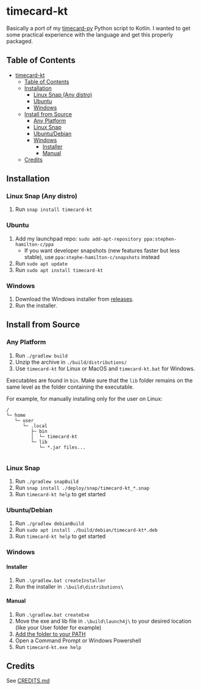 # timecard-kt
Basically a port of my [timecard-py](https://github.com/Stephen-Hamilton-C/timecard-py) Python script to Kotlin. I wanted to get some practical experience with the language and get this properly packaged.

## Table of Contents
- [timecard-kt](#timecard-kt)
  - [Table of Contents](#table-of-contents)
  - [Installation](#installation)
    - [Linux Snap (Any distro)](#linux-snap-any-distro)
    - [Ubuntu](#ubuntu)
    - [Windows](#windows)
  - [Install from Source](#install-from-source)
    - [Any Platform](#any-platform)
    - [Linux Snap](#linux-snap)
    - [Ubuntu/Debian](#ubuntudebian)
    - [Windows](#windows-1)
      - [Installer](#installer)
      - [Manual](#manual)
  - [Credits](#credits)

## Installation

### Linux Snap (Any distro)
1. Run `snap install timecard-kt`

### Ubuntu
1. Add my launchpad repo: `sudo add-apt-repository ppa:stephen-hamilton-c/ppa`
   - If you want developer snapshots (new features faster but less stable), use `ppa:stephe-hamilton-c/snapshots` instead
2. Run `sudo apt update`
3. Run `sudo apt install timecard-kt`

### Windows
1. Download the Windows installer from [releases](https://github.com/Stephen-Hamilton-C/timecard-kt/releases/latest).
2. Run the installer.

## Install from Source

### Any Platform 
1. Run `./gradlew build`
2. Unzip the archive in `./build/distributions/`
3. Use `timecard-kt` for Linux or MacOS and `timecard-kt.bat` for Windows.

Executables are found in `bin`. Make sure that the `lib` folder remains on the same level as the folder containing the executable.

For example, for manually installing only for the user on Linux:

```
/
└─ home
   └─ user
      └─ .local
         ├─ bin
         │  └─ timecard-kt
         └─ lib
            └─ *.jar files...
   
```

### Linux Snap
1. Run `./gradlew snapBuild`
2. Run `snap install ./deploy/snap/timecard-kt_*.snap`
3. Run `timecard-kt help` to get started

### Ubuntu/Debian
1. Run `./gradlew debianBuild`
2. Run `sudo apt install ./build/debian/timecard-kt*.deb`
3. Run `timecard-kt help` to get started

### Windows

#### Installer
1. Run `.\gradlew.bat createInstaller`
2. Run the installer in `.\build\distributions\`

#### Manual
1. Run `.\gradlew.bat createExe`
2. Move the exe and lib file in `.\build\launch4j\` to your desired location (like your User folder for example)
3. [Add the folder to your PATH](https://www.architectryan.com/2018/03/17/add-to-the-path-on-windows-10/)
4. Open a Command Prompt or Windows Powershell
5. Run `timecard-kt.exe help`

## Credits

See [CREDITS.md](https://github.com/Stephen-Hamilton-C/timecard-kt/blob/main/CREDITS.md)
